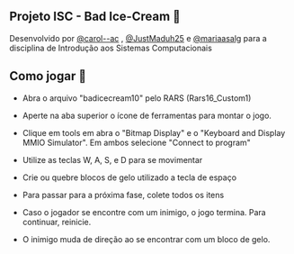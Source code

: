 ## Projeto ISC - Bad Ice-Cream 🍧

Desenvolvido por [@carol--ac](https://github.com/caroll-ac) , [@JustMaduh25](https://github.com/JustMaduh25) e [@mariaasalg](https://github.com/mariaasalg) para a disciplina de Introdução aos Sistemas Computacionais

## Como jogar 🧊
- Abra o arquivo "badicecream10" pelo RARS (Rars16_Custom1)
- Aperte na aba superior o ícone de ferramentas para montar o jogo.
- Clique em tools em abra o "Bitmap Display" e o "Keyboard and Display MMIO Simulator". Em ambos selecione "Connect to program"

- Utilize as teclas W, A, S, e D para se movimentar
- Crie ou quebre blocos de gelo utilizado a tecla de espaço
- Para passar para a próxima fase, colete todos os itens

- Caso o jogador se encontre com um inimigo, o jogo termina. Para continuar, reinicie.
- O inimigo muda de direção ao se encontrar com um bloco de gelo.
